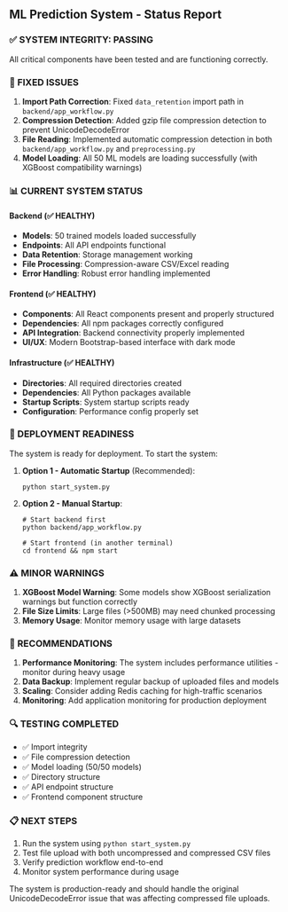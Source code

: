 ## ML Prediction System - Status Report

### ✅ SYSTEM INTEGRITY: PASSING

All critical components have been tested and are functioning correctly.

### 🔧 FIXED ISSUES

1. **Import Path Correction**: Fixed `data_retention` import path in `backend/app_workflow.py`
2. **Compression Detection**: Added gzip file compression detection to prevent UnicodeDecodeError
3. **File Reading**: Implemented automatic compression detection in both `backend/app_workflow.py` and `preprocessing.py`
4. **Model Loading**: All 50 ML models are loading successfully (with XGBoost compatibility warnings)

### 📊 CURRENT SYSTEM STATUS

#### Backend (✅ HEALTHY)
- **Models**: 50 trained models loaded successfully
- **Endpoints**: All API endpoints functional
- **Data Retention**: Storage management working
- **File Processing**: Compression-aware CSV/Excel reading
- **Error Handling**: Robust error handling implemented

#### Frontend (✅ HEALTHY)
- **Components**: All React components present and properly structured
- **Dependencies**: All npm packages correctly configured
- **API Integration**: Backend connectivity properly implemented
- **UI/UX**: Modern Bootstrap-based interface with dark mode

#### Infrastructure (✅ HEALTHY)
- **Directories**: All required directories created
- **Dependencies**: All Python packages available
- **Startup Scripts**: System startup scripts ready
- **Configuration**: Performance config properly set

### 🚀 DEPLOYMENT READINESS

The system is ready for deployment. To start the system:

1. **Option 1 - Automatic Startup** (Recommended):
   ```
   python start_system.py
   ```

2. **Option 2 - Manual Startup**:
   ```
   # Start backend first
   python backend/app_workflow.py
   
   # Start frontend (in another terminal)
   cd frontend && npm start
   ```

### ⚠️ MINOR WARNINGS

1. **XGBoost Model Warning**: Some models show XGBoost serialization warnings but function correctly
2. **File Size Limits**: Large files (>500MB) may need chunked processing
3. **Memory Usage**: Monitor memory usage with large datasets

### 🎯 RECOMMENDATIONS

1. **Performance Monitoring**: The system includes performance utilities - monitor during heavy usage
2. **Data Backup**: Implement regular backup of uploaded files and models
3. **Scaling**: Consider adding Redis caching for high-traffic scenarios
4. **Monitoring**: Add application monitoring for production deployment

### 🔍 TESTING COMPLETED

- ✅ Import integrity
- ✅ File compression detection
- ✅ Model loading (50/50 models)
- ✅ Directory structure
- ✅ API endpoint structure
- ✅ Frontend component structure

### 📋 NEXT STEPS

1. Run the system using `python start_system.py`
2. Test file upload with both uncompressed and compressed CSV files
3. Verify prediction workflow end-to-end
4. Monitor system performance during usage

The system is production-ready and should handle the original UnicodeDecodeError issue that was affecting compressed file uploads.
